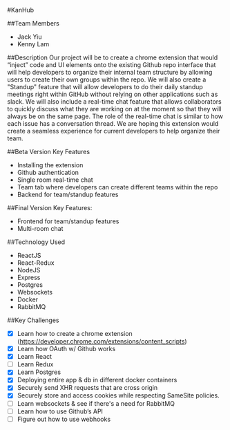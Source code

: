#KanHub

##Team Members
- Jack Yiu
- Kenny Lam

##Description
Our project will be to create a chrome extension that would “inject” code and UI elements onto the existing Github repo interface that will help developers to organize their internal team structure by allowing users to create their own groups within the repo. We will also create a "Standup" feature that will allow developers to do their daily standup meetings right within GitHub without relying on other applications such as slack. We will also include a real-time chat feature that allows collaborators to quickly discuss what they are working on at the moment so that they will always be on the same page. The role of the real-time chat is similar to how each issue has a conversation thread. We are hoping this extension would create a seamless experience for current developers to help organize their team.

##Beta Version Key Features
- Installing the extension
- Github authentication
- Single room real-time chat
- Team tab where developers can create different teams within the repo
- Backend for team/standup features

##Final Version Key Features:
- Frontend for team/standup features
- Multi-room chat

##Technology Used
- ReactJS
- React-Redux
- NodeJS
- Express
- Postgres
- Websockets
- Docker
- RabbitMQ

##Key Challenges
- [x] Learn how to create a chrome extension (https://developer.chrome.com/extensions/content_scripts)
- [x] Learn how OAuth w/ Github works
- [x] Learn React
- [ ] Learn Redux
- [x] Learn Postgres
- [x] Deploying entire app & db in different docker containers
- [x] Securely send XHR requests that are cross origin
- [x] Securely store and access cookies while respecting SameSite policies.
- [ ] Learn websockets & see if there's a need for RabbitMQ
- [ ] Learn how to use Github’s API
- [ ] Figure out how to use webhooks
